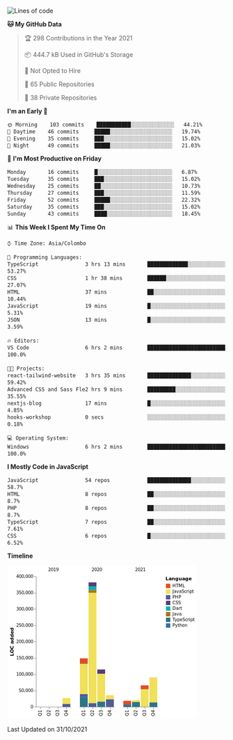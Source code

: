 
<!--START_SECTION:waka-->
![Lines of code](https://img.shields.io/badge/From%20Hello%20World%20I%27ve%20Written-908638%20lines%20of%20code-blue)

**🐱 My GitHub Data** 

> 🏆 298 Contributions in the Year 2021
 > 
> 📦 444.7 kB Used in GitHub's Storage 
 > 
> 🚫 Not Opted to Hire
 > 
> 📜 65 Public Repositories 
 > 
> 🔑 38 Private Repositories  
 > 
**I'm an Early 🐤** 

```text
🌞 Morning    103 commits    ███████████░░░░░░░░░░░░░░   44.21% 
🌆 Daytime    46 commits     █████░░░░░░░░░░░░░░░░░░░░   19.74% 
🌃 Evening    35 commits     ███░░░░░░░░░░░░░░░░░░░░░░   15.02% 
🌙 Night      49 commits     █████░░░░░░░░░░░░░░░░░░░░   21.03%

```
📅 **I'm Most Productive on Friday** 

```text
Monday       16 commits     █░░░░░░░░░░░░░░░░░░░░░░░░   6.87% 
Tuesday      35 commits     ███░░░░░░░░░░░░░░░░░░░░░░   15.02% 
Wednesday    25 commits     ██░░░░░░░░░░░░░░░░░░░░░░░   10.73% 
Thursday     27 commits     ███░░░░░░░░░░░░░░░░░░░░░░   11.59% 
Friday       52 commits     █████░░░░░░░░░░░░░░░░░░░░   22.32% 
Saturday     35 commits     ███░░░░░░░░░░░░░░░░░░░░░░   15.02% 
Sunday       43 commits     ████░░░░░░░░░░░░░░░░░░░░░   18.45%

```


📊 **This Week I Spent My Time On** 

```text
⌚︎ Time Zone: Asia/Colombo

💬 Programming Languages: 
TypeScript               3 hrs 13 mins       █████████████░░░░░░░░░░░░   53.27% 
CSS                      1 hr 38 mins        ██████░░░░░░░░░░░░░░░░░░░   27.07% 
HTML                     37 mins             ██░░░░░░░░░░░░░░░░░░░░░░░   10.44% 
JavaScript               19 mins             █░░░░░░░░░░░░░░░░░░░░░░░░   5.31% 
JSON                     13 mins             █░░░░░░░░░░░░░░░░░░░░░░░░   3.59%

🔥 Editors: 
VS Code                  6 hrs 2 mins        █████████████████████████   100.0%

🐱‍💻 Projects: 
react-tailwind-website   3 hrs 35 mins       ██████████████░░░░░░░░░░░   59.42% 
Advanced CSS and Sass Fle2 hrs 9 mins        █████████░░░░░░░░░░░░░░░░   35.55% 
nextjs-blog              17 mins             █░░░░░░░░░░░░░░░░░░░░░░░░   4.85% 
hooks-workshop           0 secs              ░░░░░░░░░░░░░░░░░░░░░░░░░   0.18%

💻 Operating System: 
Windows                  6 hrs 2 mins        █████████████████████████   100.0%

```

**I Mostly Code in JavaScript** 

```text
JavaScript               54 repos            ██████████████░░░░░░░░░░░   58.7% 
HTML                     8 repos             ██░░░░░░░░░░░░░░░░░░░░░░░   8.7% 
PHP                      8 repos             ██░░░░░░░░░░░░░░░░░░░░░░░   8.7% 
TypeScript               7 repos             ██░░░░░░░░░░░░░░░░░░░░░░░   7.61% 
CSS                      6 repos             █░░░░░░░░░░░░░░░░░░░░░░░░   6.52%

```


**Timeline**

![Chart not found](https://raw.githubusercontent.com/ccweerasinghe1994/ccweerasinghe1994/master/charts/bar_graph.png) 


 Last Updated on 31/10/2021
<!--END_SECTION:waka-->
